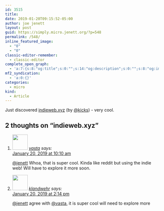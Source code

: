 ```yaml
---
id: 3515
title: 
date: 2019-01-20T09:15:52-05:00
author: joe jenett
layout: post
guid: https://simply.micro.jenett.org/?p=548
permalink: /548/
inline_featured_image:
  - "0"
  - "0"
classic-editor-remember:
  - classic-editor
complete_open_graph:
  - 'a:7:{s:8:"og:title";s:0:"";s:14:"og:description";s:0:"";s:8:"og:image";s:0:"";s:7:"og:type";s:0:"";s:12:"twitter:card";s:7:"summary";s:19:"twitter:description";s:0:"";s:15:"twitter:creator";s:0:"";}'
mf2_syndication:
  - 'a:0:{}'
categories:
  - micro
kind:
  - Article
---
```

Just discovered [indieweb.xyz](https://indieweb.xyz/en "indieweb.xyz") (by [@kicks](https://micro.blog/kicks)) - very cool.

<h2 id="comments-title">2 thoughts on “<span>indieweb.xyz</span>”		</h2>


<ol class="commentlist">
<li class="comment even thread-even depth-1 u-comment h-cite h-entry p-comment" id="li-comment-373">
<article id="comment-373" class="comment " itemprop="comment" itemscope="" itemtype="http://schema.org/Comment">
<footer>
<address class="comment-author p-author author vcard hcard h-card" itemprop="creator" itemscope="" itemtype="http://schema.org/Person">
<img alt="" src="https://www.gravatar.com/avatar/d6a9bdca792938f0b490301cc990dea0?s=96&amp;d=https%3A%2F%2Fmicro.blog%2Fimages%2Fblank_avatar.png" srcset="https://www.gravatar.com/avatar/d6a9bdca792938f0b490301cc990dea0?s=96&amp;d=https%3A%2F%2Fmicro.blog%2Fimages%2Fblank_avatar.png 2x" class="avatar avatar-50 photo avatar-default local-avatar u-photo" itemprop="image" loading="lazy" width="50" height="50">				<cite class="fn p-name" itemprop="name"><a href="https://micro.blog/vasta" rel="external nofollow ugc" class="u-url url">vasta</a></cite> <span class="says">says:</span>					</address>
<!-- .comment-author .vcard -->

<div class="comment-meta commentmetadata">
<a href="https://micro.blog/vasta/1947388"><time class="updated published dt-updated dt-published" datetime="2019-01-20T10:10:40-05:00" itemprop="datePublished dateModified dateCreated">
January 20, 2019 at 10:10 am						</time></a>
</div>
<!-- .comment-meta .commentmetadata -->
</footer>

<div class="comment-content e-content p-summary p-name" itemprop="text name description">
<p><a href="https://micro.blog/jenett" rel="nofollow ugc">@jenett</a> Whoa, that is super cool. Kinda like reddit but using the indie web! Will have to explore it more soon.</p>
</div>

<div class="reply">
</div>
<!-- .reply -->
</article><!-- #comment-## -->
</li>
<!-- #comment-## -->
<li class="comment odd alt thread-odd thread-alt depth-1 u-comment h-cite h-entry p-comment" id="li-comment-374">
<article id="comment-374" class="comment " itemprop="comment" itemscope="" itemtype="http://schema.org/Comment">
<footer>
<address class="comment-author p-author author vcard hcard h-card" itemprop="creator" itemscope="" itemtype="http://schema.org/Person">
<img alt="" src="https://micro.blog/klandwehr/avatar.jpg" srcset="https://micro.blog/klandwehr/avatar.jpg 2x" class="avatar avatar-50 photo avatar-default local-avatar u-photo" itemprop="image" loading="lazy" width="50" height="50">				<cite class="fn p-name" itemprop="name"><a href="https://micro.blog/klandwehr" rel="external nofollow ugc" class="u-url url">klandwehr</a></cite> <span class="says">says:</span>					</address>
<!-- .comment-author .vcard -->

<div class="comment-meta commentmetadata">
<a href="https://micro.blog/klandwehr/1948376"><time class="updated published dt-updated dt-published" datetime="2019-01-20T14:14:42-05:00" itemprop="datePublished dateModified dateCreated">
January 20, 2019 at 2:14 pm						</time></a>
</div>
<!-- .comment-meta .commentmetadata -->
</footer>

<div class="comment-content e-content p-summary p-name" itemprop="text name description">
<p><a href="https://micro.blog/jenett" rel="nofollow ugc">@jenett</a> agree with <a href="https://micro.blog/vasta" rel="nofollow ugc">@vasta</a>, it is super cool will need to explore more</p></div></article></li></ol>